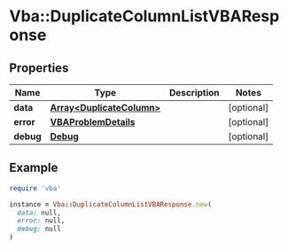 # Vba::DuplicateColumnListVBAResponse

## Properties

| Name | Type | Description | Notes |
| ---- | ---- | ----------- | ----- |
| **data** | [**Array&lt;DuplicateColumn&gt;**](DuplicateColumn.md) |  | [optional] |
| **error** | [**VBAProblemDetails**](VBAProblemDetails.md) |  | [optional] |
| **debug** | [**Debug**](Debug.md) |  | [optional] |

## Example

```ruby
require 'vba'

instance = Vba::DuplicateColumnListVBAResponse.new(
  data: null,
  error: null,
  debug: null
)
```

